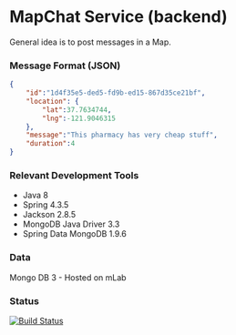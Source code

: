 MapChat Service (backend)
=========================

General idea is to post messages in a Map.

### Message Format (JSON)
```json
{
	"id":"1d4f35e5-ded5-fd9b-ed15-867d35ce21bf",
	"location": {
		"lat":37.7634744,
		"lng":-121.9046315
	},
	"message":"This pharmacy has very cheap stuff",
	"duration":4
}
```

### Relevant Development Tools
* Java 8
* Spring 4.3.5
* Jackson 2.8.5
* MongoDB Java Driver 3.3
* Spring Data MongoDB 1.9.6

### Data
Mongo DB 3 - Hosted on mLab

### Status
[![Build Status](https://travis-ci.org/hoofmen/map_chat_backend.svg?branch=master)](https://github.com/hoofmen/mapchat_service)

